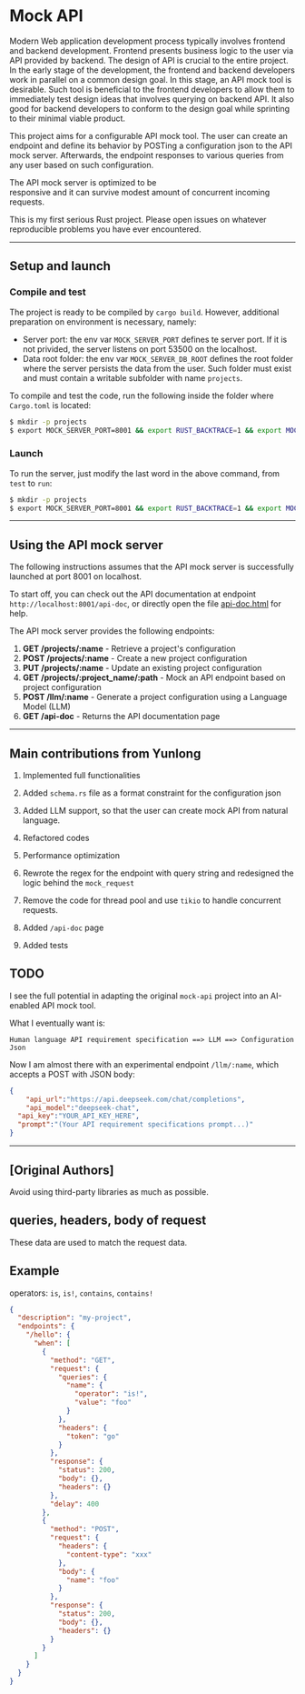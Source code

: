 Mock API
===

Modern Web application development process
typically involves frontend and backend 
development. Frontend presents business logic 
to the user via API provided by backend. The 
design of API is crucial to the entire project. 
In the early stage of the development, 
the frontend and backend developers work in parallel 
on a common design goal. In this stage, an API
mock tool is desirable. Such tool is beneficial 
to the frontend developers to allow them to 
immediately test design ideas that involves 
querying on backend API. It also good for backend 
developers to conform to the design goal while 
sprinting to their minimal viable product. 


This project aims for a configurable API 
mock tool. The user can create an endpoint 
and define its behavior by POSTing 
a configuration json to the API mock server. 
Afterwards, the endpoint responses to various 
queries from any user based on such configuration. 

The API mock server is optimized to be  
responsive and it can survive modest amount 
of concurrent incoming requests.

This is my first serious Rust project. Please open issues on whatever reproducible problems you have ever 
encountered. 

---

## Setup and launch

### Compile and test

The project is ready to be compiled by `cargo build`. 
However, additional preparation on environment 
is necessary, namely:
  - Server port: the env var `MOCK_SERVER_PORT` defines te server port.
    If it is not privided, the server listens on port 53500 on the localhost.
  - Data root folder: the env var `MOCK_SERVER_DB_ROOT` defines the root folder 
    where the server persists the data from the user. Such folder 
    must exist and must contain a writable subfolder with name
    `projects`.

To compile and test the code, run the following inside the folder where `Cargo.toml` is located:
```bash
$ mkdir -p projects
$ export MOCK_SERVER_PORT=8001 && export RUST_BACKTRACE=1 && export MOCK_SERVER_DB_ROOT=`pwd` && cargo build && cargo test
```

### Launch

To run the server, just modify the last word in the above command, 
from `test` to `run`:
```bash
$ mkdir -p projects
$ export MOCK_SERVER_PORT=8001 && export RUST_BACKTRACE=1 && export MOCK_SERVER_DB_ROOT=`pwd` && cargo build && cargo run
```


---

## Using the API mock server

The following instructions assumes that the 
API mock server is successfully launched 
at port 8001 on localhost. 

To start off, you can check out the API documentation 
at endpoint  
`http://localhost:8001/api-doc`, or directly open the file [api-doc.html](src/api-doc.html) for help.

The API mock server provides the following endpoints:

1. **GET /projects/:name** - Retrieve a project's configuration
2. **POST /projects/:name** - Create a new project configuration
3. **PUT /projects/:name** - Update an existing project configuration
4. **GET /projects/:project_name/:path** - Mock an API endpoint based on project configuration
5. **POST /llm/:name** - Generate a project configuration using a Language Model (LLM)
6. **GET /api-doc** - Returns the API documentation page

---

## Main contributions from Yunlong

1. Implemented full functionalities

2. Added `schema.rs` file as a format constraint for the configuration json

3. Added LLM support, so that the user can create mock API
from natural language.

4. Refactored codes

5. Performance optimization

6. Rewrote the regex for the endpoint with query string and redesigned the logic behind the `mock_request`

7. Remove the code for thread pool and use `tikio` to handle concurrent requests.

8. Added `/api-doc` page

9. Added tests



## TODO

I see the full potential in adapting the original `mock-api` project into an AI-enabled API mock tool. 

What I eventually want is:

```plaintext
Human language API requirement specification ==> LLM ==> Configuration Json
```

Now I am almost there with an experimental endpoint `/llm/:name`, which accepts a POST with JSON body:
```json
{
	"api_url":"https://api.deepseek.com/chat/completions",
	"api_model":"deepseek-chat",
  "api_key":"YOUR_API_KEY_HERE",
  "prompt":"(Your API requirement specifications prompt...)"
}
```



---

## [Original Authors]


Avoid using third-party libraries as much as possible.

## queries, headers, body of request

These data are used to match the request data.

## Example

operators: `is`, `is!`, `contains`, `contains!`

```json
{
  "description": "my-project",
  "endpoints": {
    "/hello": {
      "when": [
        {
          "method": "GET",
          "request": {
            "queries": {
              "name": {
                "operator": "is!",
                "value": "foo"
              }
            },
            "headers": {
              "token": "go"
            }
          },
          "response": {
            "status": 200,
            "body": {},
            "headers": {}
          },
          "delay": 400
        },
        {
          "method": "POST",
          "request": {
            "headers": {
              "content-type": "xxx"
            },
            "body": {
              "name": "foo"
            }
          },
          "response": {
            "status": 200,
            "body": {},
            "headers": {}
          }
        }
      ]
    }
  }
}
```
